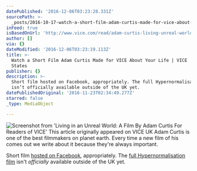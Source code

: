 ```yaml
---
datePublished: '2016-12-06T03:23:28.331Z'
sourcePath: >-
  _posts/2016-10-17-watch-a-short-film-adam-curtis-made-for-vice-about-your-life.md
inFeed: true
isBasedOnUrl: 'http://www.vice.com/read/adam-curtis-living-unreal-world-short-film'
author: []
via: {}
dateModified: '2016-12-06T03:23:19.113Z'
title: >-
  Watch a Short Film Adam Curtis Made for VICE About Your Life | VICE | United
  States
publisher: {}
description: >-
  Short film hosted on Facebook, appropriately. The full Hypernormalisation film
  isn’t officially available outside of the UK yet.
datePublishedOriginal: '2016-11-23T02:34:49.277Z'
starred: false
_type: MediaObject

---
```

![Screenshot from 'Living in an Unreal World: A Film By Adam Curtis For Readers of VICE' This article originally appeared on VICE UK Adam Curtis is one of the best filmmakers on planet earth. Every time a new film of his comes out we write about it because they're always important.](https://the-grid-user-content.s3-us-west-2.amazonaws.com/a939e58d-c3c9-4eaf-a42d-17a0558987b5.png)

Short film [hosted on Facebook][0], appropriately. The [full Hypernormalisation film][1] isn't _officially_ available outside of the UK yet.

[0]: https://www.facebook.com/VICE/videos/1414301661936421/
[1]: https://thoughtmaybe.com/hypernormalisation/?lang=en